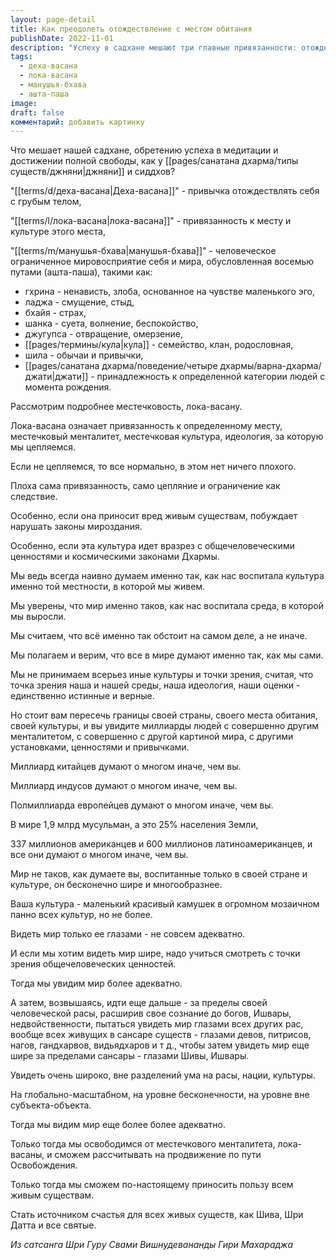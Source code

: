 ```yaml
---
layout: page-detail
title: Как преодолеть отождествление с местом обитания
publishDate: 2022-11-01
description: "Успеху в садхане мешают три главные привязанности: отождествление с телом (деха-васана), местечковый менталитет (лока-васана) и ограниченное человеческое мировосприятие (манушья-бхава), обусловленное восьмью путами (ашта-паша). Особенно ограничивает лока-васана - привязанность к своей культуре и месту, которая мешает видеть мир шире. Преодолеть её можно, расширяя сознание до общечеловеческих ценностей, а затем - до вселенского масштаба, чтобы стать источником счастья для всех существ, как святые и Шива."
tags:
  - деха-васана
  - лока-васана
  - манушья-бхава
  - ашта-паша
image: 
draft: false
комментарий: добавить картинку
---
```


 Что мешает нашей садхане, обретению успеха в медитации и достижении полной свободы, как у [[pages/санатана дхарма/типы существ/джняни|джняни]] и сиддхов?  
  
 "[[terms/d/деха-васана|Деха-васана]]" - привычка отождествлять себя с грубым телом,   
  
 "[[terms/l/лока-васана|лока-васана]]" - привязанность к месту и культуре этого места,   
  
 "[[terms/m/манушья-бхава|манушья-бхава]]" - человеческое ограниченное мировосприятие себя и мира, обусловленная восемью путами (ашта-паша), такими как:  
  
* гхрина - ненависть, злоба, основанное на чувстве маленького эго,
* ладжа - смущение, стыд,
* бхайя - страх,
* шанка - суета, волнение, беспокойство,
* джугупса - отвращение, омерзение,
* [[pages/термины/кула|кула]] - семейство, клан, родословная,
* шила - обычаи и привычки,
* [[pages/санатана дхарма/поведение/четыре дхармы/варна-дхарма/джати|джати]] - принадлежность к определенной категории людей с момента рождения.
  
 Рассмотрим подробнее местечковость, лока-васану.  
  
 Лока-васана означает привязанность к определенному месту, местечковый менталитет, местечковая культура, идеология, за которую мы цепляемся.  
  
 Если не цепляемся, то все нормально, в этом нет ничего плохого.  
  
 Плоха сама привязанность, само цепляние и ограничение как следствие.  
  
 Особенно, если она приносит вред живым существам, побуждает нарушать законы мироздания.  
  
 Особенно, если эта культура идет вразрез с общечеловеческими ценностями и космическими законами Дхармы.  
  
 Мы ведь всегда наивно думаем именно так, как нас воспитала культура именно той местности, в которой мы живем.  
  
 Мы уверены, что мир именно таков, как нас воспитала среда, в которой мы выросли.  
  
 Мы считаем, что всё именно так обстоит на самом деле, а не иначе.  
  
 Мы полагаем и верим, что все в мире думают именно так, как мы сами.  
  
 Мы не принимаем всерьез иные культуры и точки зрения, считая, что точка зрения наша и нашей среды, наша идеология, наши оценки - единственно истинные и верные.  
  
 Но стоит вам пересечь границы своей страны, своего места обитания, своей культуры, и вы увидите миллиарды людей с совершенно другим менталитетом, с совершенно с другой картиной мира, с другими установками, ценностями и привычками.  
  
 Миллиард китайцев думают о многом иначе, чем вы.  
  
 Миллиард индусов думают о многом иначе, чем вы.  
  
 Полмиллиарда европейцев думают о многом иначе, чем вы.  
  
 В мире 1,9 млрд мусульман, а это 25% населения Земли,  
  
 337 миллионов американцев и 600 миллионов латиноамериканцев, и все они думают о многом иначе, чем вы.  
  
 Мир не таков, как думаете вы, воспитанные только в своей стране и культуре, он бесконечно шире и многообразнее.   
  
 Ваша культура - маленький красивый камушек в огромном мозаичном панно всех культур, но не более.  
  
 Видеть мир только ее глазами - не совсем адекватно.  
  
 И если мы хотим видеть мир шире, надо учиться смотреть с точки зрения общечеловеческих ценностей.  
  
 Тогда мы увидим мир более адекватно.  
  
 А затем, возвышаясь, идти еще дальше - за пределы своей человеческой расы, расширив свое сознание до богов, Ишвары, недвойственности, пытаться увидеть мир глазами всех других рас, вообще всех живущих в сансаре существ - глазами девов, питрисов, нагов, гандхарвов, видьядхаров и т д., чтобы затем увидеть мир еще шире за пределами сансары - глазами Шивы, Ишвары.  
  
 Увидеть очень широко, вне разделений ума на расы, нации, культуры.  
  
 На глобально-масштабном, на уровне бесконечности, на уровне вне субъекта-объекта.  
  
 Тогда мы видим мир еще более более адекватно.  
  
 Только тогда мы освободимся от местечкового менталитета, лока-васаны, и сможем рассчитывать на продвижение по пути Освобождения.   
  
 Только тогда мы сможем по-настоящему приносить пользу всем живым существам.   
  
 Стать источником счастья для всех живых существ, как Шива, Шри Датта и все святые.  

*Из сатсанга Шри Гуру Свами Вишнудевананды Гири Махараджа*

